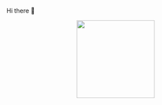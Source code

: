 Hi there 👋

<div align="center">
  <a href="https://github.com/IgorVinicuz">
  <img height="180em" src="https://github-readme-stats.vercel.app/api?username=rafaballerini&show_icons=true&theme=dracula&include_all_commits=true&count_private=true"/>
</div>
